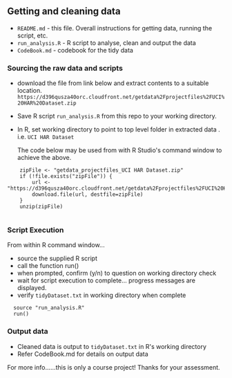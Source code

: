 ## Getting and cleaning data 

* `README.md` - this file. Overall instructions for getting data, running the script, etc.
* `run_analysis.R`  - R script to analyse, clean and output the data
* `CodeBook.md`  - codebook for the tidy data  

### Sourcing the raw data and scripts
* download the file from link below and extract contents to a suitable location. 
    `https://d396qusza40orc.cloudfront.net/getdata%2Fprojectfiles%2FUCI%20HAR%20Dataset.zip`
* Save R script `run_analysis.R` from this repo to your working directory.
* In R, set working directory to point to top level folder in extracted data . i.e. `UCI HAR Dataset`

  The code below may be used from with R Studio's command window to achieve the above.
```
    zipFile <- "getdata_projectfiles_UCI HAR Dataset.zip"
    if (!file.exists("zipFile")) {
        url <- "https://d396qusza40orc.cloudfront.net/getdata%2Fprojectfiles%2FUCI%20HAR%20Dataset.zip"
        download.file(url, destfile=zipFile)
    } 
    unzip(zipFile)
    
```
### Script Execution
From within R command window...
* source the supplied R script
* call the function run()
* when prompted, confirm (y/n) to question on working directory check
* wait for script execution to complete... progress messages are displayed. 
* verify `tidyDataset.txt` in working directory when complete
```
  source "run_analysis.R"
  run()
```
### Output data
* Cleaned data is output to `tidyDataset.txt` in R's working directory
* Refer CodeBook.md for details on output data

For more info......this is only a course project! Thanks for your assessment.